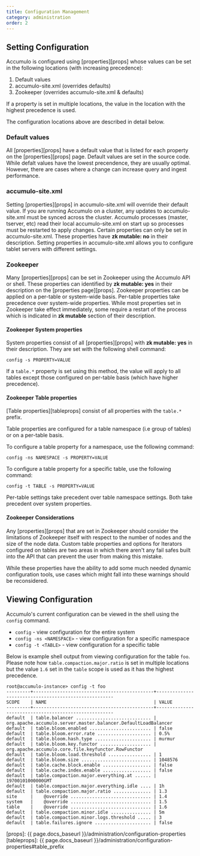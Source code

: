 ```yaml
---
title: Configuration Management
category: administration
order: 2
---
```


## Setting Configuration

Accumulo is configured using [properties][props] whose values can be set in the following locations (with increasing precedence):

1. Default values
2. accumulo-site.xml (overrides defaults)
3. Zookeeper (overrides accumulo-site.xml & defaults)

If a property is set in multiple locations, the value in the location with the highest precedence is used. 

The configuration locations above are described in detail below.

### Default values

All [properties][props] have a default value that is listed for each property on the [properties][props] page. Default values are set in the source code.
While defalt values have the lowest precendence, they are usually optimal.  However, there are cases where a change can increase query and ingest performance.

### accumulo-site.xml

Setting [properties][props] in accumulo-site.xml will override their default value. If you are running Accumulo on a cluster, any updates to accumulo-site.xml must
be synced across the cluster. Accumulo processes (master, tserver, etc) read their local accumulo-site.xml on start up so processes must be restarted to apply changes.
Certain properties can only be set in accumulo-site.xml. These properties have **zk mutable: no** in their description. Setting properties in accumulo-site.xml allows you
to configure tablet servers with different settings.

### Zookeeper

Many [properties][props] can be set in Zookeeper using the Accumulo API or shell. These properties can identified by **zk mutable: yes** in their description on
the [properties page][props]. Zookeeper properties can be applied on a per-table or system-wide basis. Per-table properties take precedence over system-wide
properties. While most properties set in Zookeeper take effect immediately, some require a restart of the process which is indicated in **zk mutable** section
of their description.

#### Zookeeper System properties

System properties consist of all [properties][props] with **zk mutable: yes** in their description. They are set with the following shell command:

    config -s PROPERTY=VALUE

If a `table.*` property is set using this method, the value will apply to all tables except those configured on per-table basis (which have higher precedence).

#### Zookeeper Table properties

[Table properties][tableprops] consist of all properties with the `table.*` prefix.

Table properties are configured for a table namespace (i.e group of tables) or on a per-table basis.

To configure a table property for a namespace, use the following command:

    config -ns NAMESPACE -s PROPERTY=VALUE

To configure a table property for a specific table, use the following command:

    config -t TABLE -s PROPERTY=VALUE

Per-table settings take precedent over table namespace settings.  Both take precedent over system properties.

#### Zookeeper Considerations

Any [properties][props] that are set in Zookeeper should consider the limitations of Zookeeper itself with respect to the
number of nodes and the size of the node data. Custom table properties and options for Iterators configured on tables
are two areas in which there aren't any fail safes built into the API that can prevent the user from making this mistake.

While these properties have the ability to add some much needed dynamic configuration tools, use cases which might fall
into these warnings should be reconsidered.

## Viewing Configuration

Accumulo's current configuration can be viewed in the shell using the `config` command.

* `config` - view configuration for the entire system
* `config -ns <NAMESPACE>` - view configuration for a specific namespace
* `config -t <TABLE>` - view configuration for a specific table

Below is example shell output from viewing configuration for the table `foo`. Please note how `table.compaction.major.ratio`
is set in multiple locations but the value `1.6` set in the `table` scope is used as it has the highest precedence.

```
root@accumulo-instance> config -t foo
---------+---------------------------------------------+------------------------------------------------------
SCOPE    | NAME                                        | VALUE
---------+---------------------------------------------+------------------------------------------------------
default  | table.balancer ............................ | org.apache.accumulo.server.master.balancer.DefaultLoadBalancer
default  | table.bloom.enabled ....................... | false
default  | table.bloom.error.rate .................... | 0.5%
default  | table.bloom.hash.type ..................... | murmur
default  | table.bloom.key.functor ................... | org.apache.accumulo.core.file.keyfunctor.RowFunctor
default  | table.bloom.load.threshold ................ | 1
default  | table.bloom.size .......................... | 1048576
default  | table.cache.block.enable .................. | false
default  | table.cache.index.enable .................. | false
default  | table.compaction.major.everything.at ...... | 19700101000000GMT
default  | table.compaction.major.everything.idle .... | 1h
default  | table.compaction.major.ratio .............. | 1.3
site     |    @override .............................. | 1.4
system   |    @override .............................. | 1.5
table    |    @override .............................. | 1.6
default  | table.compaction.minor.idle ............... | 5m
default  | table.compaction.minor.logs.threshold ..... | 3
default  | table.failures.ignore ..................... | false
```

[props]: {{ page.docs_baseurl }}/administration/configuration-properties
[tableprops]: {{ page.docs_baseurl }}/administration/configuration-properties#table_prefix
